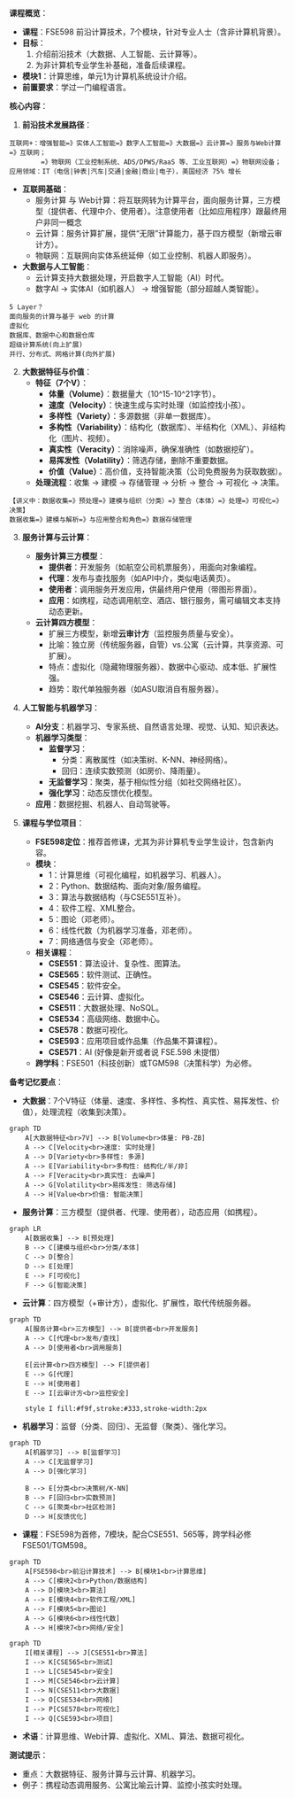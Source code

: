 **课程概览**：
- **课程**：FSE598 前沿计算技术，7个模块，针对专业人士（含非计算机背景）。
- **目标**：
  1. 介绍前沿技术（大数据、人工智能、云计算等）。
  2. 为非计算机专业学生补基础，准备后续课程。
- **模块1**：计算思维，单元1为计算机系统设计介绍。
- **前置要求**：学过一门编程语言。

**核心内容**：

1. **前沿技术发展路径**：

```note
互联网+：增强智能=》实体人工智能=》数字人工智能=》大数据=》云计算=》服务与Web计算=》互联网；
        =》物联网（工业控制系统、ADS/DPWS/RaaS 等、工业互联网）=》物联网设备；
应用领域：IT（电信|钟表|汽车|交通|金融|商业|电子），美国经济 75% 增长
```
   - **互联网基础**：
     - 服务计算 与 Web计算：将互联网转为计算平台，面向服务计算，三方模型（提供者、代理中介、使用者）。注意使用者（比如应用程序）跟最终用户非同一概念
     - 云计算：服务计算扩展，提供“无限”计算能力，基于四方模型（新增云审计方）。
     - 物联网：互联网向实体系统延伸（如工业控制、机器人即服务）。
   - **大数据与人工智能**：
     - 云计算支持大数据处理，开启数字人工智能（AI）时代。
     - 数字AI → 实体AI（如机器人） → 增强智能（部分超越人类智能）。
```
5 Layer？
面向服务的计算与基于 web 的计算
虚拟化
数据库、数据中心和数据仓库
超级计算系统(向上扩展)
并行、分布式、网格计算(向外扩展)
```
2. **大数据特征与价值**：
   - **特征（7个V）**：
     - **体量（Volume）**：数据量大（10^15-10^21字节）。
     - **速度（Velocity）**：快速生成与实时处理（如监控找小孩）。
     - **多样性（Variety）**：多源数据（非单一数据库）。
     - **多构性（Variability）**：结构化（数据库）、半结构化（XML）、非结构化（图片、视频）。
     - **真实性（Veracity）**：消除噪声，确保准确性（如数据挖矿）。
     - **易挥发性（Volatility）**：筛选存储，删除不重要数据。
     - **价值（Value）**：高价值，支持智能决策（公司免费服务为获取数据）。
   - **处理流程**：收集 → 建模 → 存储管理 → 分析 → 整合 → 可视化 → 决策。
```
【讲义中：数据收集=》预处理=》建模与组织（分类）=》整合（本体）=》处理=》可视化=》决策】
数据收集=》建模与解析=》与应用整合和角色=》数据存储管理
```
3. **服务计算与云计算**：
   - **服务计算三方模型**：
     - **提供者**：开发服务（如航空公司机票服务），用面向对象编程。
     - **代理**：发布与查找服务（如API中介，类似电话黄页）。
     - **使用者**：调用服务开发应用，供最终用户使用（带图形界面）。
     - **应用**：如携程，动态调用航空、酒店、银行服务，需可编辑文本支持动态更新。
   - **云计算四方模型**：
     - 扩展三方模型，新增**云审计方**（监控服务质量与安全）。
     - 比喻：独立房（传统服务器，自管）vs.公寓（云计算，共享资源、可扩展）。
     - 特点：虚拟化（隐藏物理服务器）、数据中心驱动、成本低、扩展性强。
     - 趋势：取代单独服务器（如ASU取消自有服务器）。

4. **人工智能与机器学习**：
   - **AI分支**：机器学习、专家系统、自然语言处理、视觉、认知、知识表达。
   - **机器学习类型**：
     - **监督学习**：
       - 分类：离散属性（如决策树、K-NN、神经网络）。
       - 回归：连续实数预测（如房价、降雨量）。
     - **无监督学习**：聚类，基于相似性分组（如社交网络社区）。
     - **强化学习**：动态反馈优化模型。
   - **应用**：数据挖掘、机器人、自动驾驶等。

5. **课程与学位项目**：
   - **FSE598定位**：推荐首修课，尤其为非计算机专业学生设计，包含新内容。
   - **模块**：
     - 1：计算思维（可视化编程，如机器学习、机器人）。
     - 2：Python、数据结构、面向对象/服务编程。
     - 3：算法与数据结构（与CSE551互补）。
     - 4：软件工程、XML整合。
     - 5：图论（邓老师）。
     - 6：线性代数（为机器学习准备，邓老师）。
     - 7：网络通信与安全（邓老师）。
   - **相关课程**：
     - **CSE551**：算法设计、复杂性、图算法。
     - **CSE565**：软件测试、正确性。
     - **CSE545**：软件安全。
     - **CSE546**：云计算、虚拟化。
     - **CSE511**：大数据处理、NoSQL。
     - **CSE534**：高级网络、数据中心。
     - **CSE578**：数据可视化。
     - **CSE593**：应用项目或作品集（作品集不算课程）。
     - **CSE571**：AI (好像是新开或者说 FSE.598 未提借）
   - **跨学科**：FSE501（科技创新）或TGM598（决策科学）为必修。

**备考记忆要点**：
- **大数据**：7个V特征（体量、速度、多样性、多构性、真实性、易挥发性、价值），处理流程（收集到决策）。
```mermaid
graph TD
    A[大数据特征<br>7V] --> B[Volume<br>体量: PB-ZB]
    A --> C[Velocity<br>速度: 实时处理]
    A --> D[Variety<br>多样性: 多源]
    A --> E[Variability<br>多构性: 结构化/半/非]
    A --> F[Veracity<br>真实性: 去噪声]
    A --> G[Volatility<br>易挥发性: 筛选存储]
    A --> H[Value<br>价值: 智能决策]
```
- **服务计算**：三方模型（提供者、代理、使用者），动态应用（如携程）。
```mermaid
graph LR
    A[数据收集] --> B[预处理]
    B --> C[建模与组织<br>分类/本体]
    C --> D[整合]
    D --> E[处理]
    E --> F[可视化]
    F --> G[智能决策]
```
- **云计算**：四方模型（+审计方），虚拟化、扩展性，取代传统服务器。
```mermaid
graph TD
    A[服务计算<br>三方模型] --> B[提供者<br>开发服务]
    A --> C[代理<br>发布/查找]
    A --> D[使用者<br>调用服务]
    
    E[云计算<br>四方模型] --> F[提供者]
    E --> G[代理]
    E --> H[使用者]
    E --> I[云审计方<br>监控安全]
    
    style I fill:#f9f,stroke:#333,stroke-width:2px
```
- **机器学习**：监督（分类、回归）、无监督（聚类）、强化学习。
```mermaid
graph TD
    A[机器学习] --> B[监督学习]
    A --> C[无监督学习]
    A --> D[强化学习]
    
    B --> E[分类<br>决策树/K-NN]
    B --> F[回归<br>实数预测]
    C --> G[聚类<br>社区检测]
    D --> H[反馈优化]
```
- **课程**：FSE598为首修，7模块，配合CSE551、565等，跨学科必修FSE501/TGM598。
```mermaid
graph TD
    A[FSE598<br>前沿计算技术] --> B[模块1<br>计算思维]
    A --> C[模块2<br>Python/数据结构]
    A --> D[模块3<br>算法]
    A --> E[模块4<br>软件工程/XML]
    A --> F[模块5<br>图论]
    A --> G[模块6<br>线性代数]
    A --> H[模块7<br>网络/安全]
```
```mermaid
graph TD
    I[相关课程] --> J[CSE551<br>算法]
    I --> K[CSE565<br>测试]
    I --> L[CSE545<br>安全]
    I --> M[CSE546<br>云计算]
    I --> N[CSE511<br>大数据]
    I --> O[CSE534<br>网络]
    I --> P[CSE578<br>可视化]
    I --> Q[CSE593<br>项目]
```
- **术语**：计算思维、Web计算、虚拟化、XML、算法、数据可视化。

**测试提示**：
- 重点：大数据特征、服务计算与云计算、机器学习。
- 例子：携程动态调用服务、公寓比喻云计算、监控小孩实时处理。


